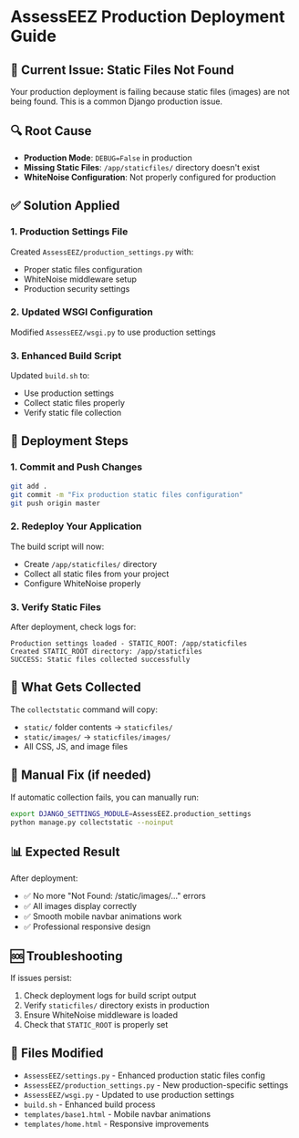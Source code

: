 # AssessEEZ Production Deployment Guide

## 🚨 Current Issue: Static Files Not Found

Your production deployment is failing because static files (images) are not being found. This is a common Django production issue.

## 🔍 Root Cause

- **Production Mode**: `DEBUG=False` in production
- **Missing Static Files**: `/app/staticfiles/` directory doesn't exist
- **WhiteNoise Configuration**: Not properly configured for production

## ✅ Solution Applied

### 1. Production Settings File
Created `AssessEEZ/production_settings.py` with:
- Proper static files configuration
- WhiteNoise middleware setup
- Production security settings

### 2. Updated WSGI Configuration
Modified `AssessEEZ/wsgi.py` to use production settings

### 3. Enhanced Build Script
Updated `build.sh` to:
- Use production settings
- Collect static files properly
- Verify static file collection

## 🚀 Deployment Steps

### 1. Commit and Push Changes
```bash
git add .
git commit -m "Fix production static files configuration"
git push origin master
```

### 2. Redeploy Your Application
The build script will now:
- Create `/app/staticfiles/` directory
- Collect all static files from your project
- Configure WhiteNoise properly

### 3. Verify Static Files
After deployment, check logs for:
```
Production settings loaded - STATIC_ROOT: /app/staticfiles
Created STATIC_ROOT directory: /app/staticfiles
SUCCESS: Static files collected successfully
```

## 📁 What Gets Collected

The `collectstatic` command will copy:
- `static/` folder contents → `staticfiles/`
- `static/images/` → `staticfiles/images/`
- All CSS, JS, and image files

## 🔧 Manual Fix (if needed)

If automatic collection fails, you can manually run:
```bash
export DJANGO_SETTINGS_MODULE=AssessEEZ.production_settings
python manage.py collectstatic --noinput
```

## 📊 Expected Result

After deployment:
- ✅ No more "Not Found: /static/images/..." errors
- ✅ All images display correctly
- ✅ Smooth mobile navbar animations work
- ✅ Professional responsive design

## 🆘 Troubleshooting

If issues persist:
1. Check deployment logs for build script output
2. Verify `staticfiles/` directory exists in production
3. Ensure WhiteNoise middleware is loaded
4. Check that `STATIC_ROOT` is properly set

## 📝 Files Modified

- `AssessEEZ/settings.py` - Enhanced production static files config
- `AssessEEZ/production_settings.py` - New production-specific settings
- `AssessEEZ/wsgi.py` - Updated to use production settings
- `build.sh` - Enhanced build process
- `templates/base1.html` - Mobile navbar animations
- `templates/home.html` - Responsive improvements
